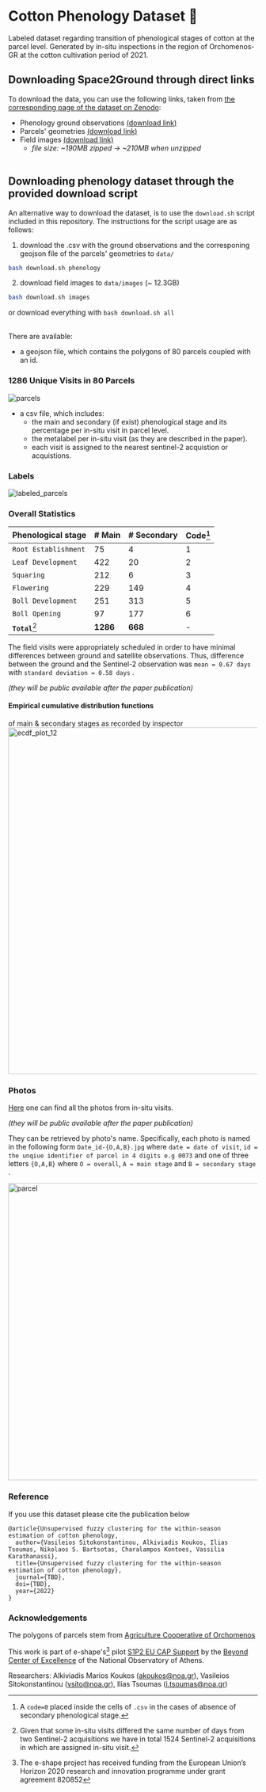 # Cotton Phenology Dataset :seedling:
Labeled dataset regarding transition of phenological stages of cotton at the parcel level. Generated by in-situ inspections in the region of Orchomenos-GR at the cotton cultivation period of 2021.

## Downloading Space2Ground through direct links
To download the data, you can use the following links, taken from [the corresponding page of the dataset on Zenodo](https://zenodo.org/record/7646864):
* Phenology ground observations [(download link)](https://zenodo.org/record/7646864/files/in_situ_cotton_phenology_labels.csv?download=1)
* Parcels' geometries [(download link)](https://zenodo.org/record/7646864/files/parcels.geojson?download=1)
* Field images [(download link)](https://zenodo.org/record/7646864/files/cotton_phenology_in-situ_photos_2021.zip?download=1)
  * _file size: ~190MB zipped -> ~210MB when unzipped_
<br/><br/>


## Downloading phenology dataset through the provided download script
An alternative way to download the dataset, is to use the `download.sh` script included in this repository. The instructions for the script usage are as follows:

1. download the .csv with the ground observations and the corresponing geojson file of the parcels' geometries to `data/`
```bash
bash download.sh phenology
```
2. download field images to `data/images` (~ 12.3GB)
  ```bash
  bash download.sh images
  ````
or download everything with `bash download.sh all`
<br/><br/>

There are available: 
- a geojson file, which contains the polygons of 80 parcels coupled with an id. 

### 1286 Unique Visits in 80 Parcels 
![parcels](/images/parcels.png)

- a csv file, which includes: 
  - the main and secondary (if exist) phenological stage and its percentage per in-situ visit in parcel level.
  - the metalabel per in-situ visit (as they are described in the paper).
  - each visit is assigned to the nearest sentinel-2 acquistion or acquistions.

### Labels
![labeled_parcels](/images/labeled_parcels_all.png)

### Overall Statistics

| Phenological stage | # Main | # Secondary | Code[^1] |
| --- | --- | --- | --- |
| `Root Establishment` | 75 | 4 | 1 |
| `Leaf Development` | 422 | 20 | 2 |
| `Squaring` | 212 | 6 | 3 |
| `Flowering` | 229 | 149 | 4 |
| `Boll Development` | 251 | 313 | 5 |
| `Boll Opening` | 97 | 177 | 6 |
| **`Total`**[^2]  | **1286** | **668** | - |

The  field  visits  were  appropriately  scheduled  in  order  to have  minimal  differences  between  ground  and  satellite  observations.  Thus, difference between  the  ground  and  the Sentinel-2 observation was `mean = 0.67 days` with `standard deviation = 0.58 days` .

*(they will be public available after the paper publication)*

#### Empirical cumulative distribution functions
of main & secondary stages as recorded by inspector
<img src="https://github.com/Agri-Hub/cotton-phenology-dataset/blob/main/images/ecdf_plot_12.png?raw=true" alt="ecdf_plot_12" width="700"/>

### Photos
[Here]() one can find all the photos from in-situ visits.

*(they will be public available after the paper publication)* 

They can be retrieved by photo's name. Specifically, each photo is named in the following form `Date_id-{O,A,B}.jpg` where `date = date of visit`, `id = the unqiue identifier of parcel in 4 digits e.g 0073` and one of three letters `{O,A,B}` where `O = overall`, `A = main stage` and `B = secondary stage` .

<img src="https://github.com/Agri-Hub/cotton-phenology-dataset/blob/main/insitu-photos/demo_sample/20210616_0001-O.jpg?raw=true" alt="parcel" width="600"/>

### Reference

If you use this dataset please cite the publication below

```
@article{Unsupervised fuzzy clustering for the within-season estimation of cotton phenology,
  author={Vasileios Sitokonstantinou, Alkiviadis Koukos, Ilias Tsoumas, Nikolaos S. Bartsotas, Charalampos Kontoes, Vassilia Karathanassi},
  title={Unsupervised fuzzy clustering for the within-season estimation of cotton phenology},
  journal={TBD},
  doi={TBD},
  year={2022}
}
```

### Acknowledgements
The polygons of parcels stem from [Agriculture Cooperative of Orchomenos](https://asoo.gr/)

This work is part of e-shape's[^3] pilot [S1P2 EU CAP Support](https://e-shape.eu/index.php/showcases/pilot1-2-eu-cap-support) by the [Beyond Center of Excellence](http://beyond-eocenter.eu/) of the National Observatory of Athens.

Researchers:  Alkiviadis Marios Koukos (akoukos@noa.gr), Vasileios Sitokonstantinou (vsito@noa.gr), Ilias Tsoumas (i.tsoumas@noa.gr)

[^1]: A `code=0` placed inside the cells of `.csv` in the cases of absence of secondary phenological stage.
[^2]: Given that some in-situ visits differed the same number of days from two Sentinel-2 acquisitions we have in total 1524 Sentinel-2 acquisitions in which are assigned in-situ visit.
[^3]: The e-shape project has received funding from the European Union’s Horizon 2020 research and innovation programme under grant agreement 820852



